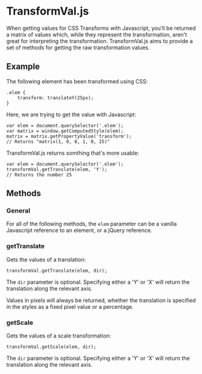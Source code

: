 # TransformVal.js

When getting values for CSS Transforms with Javascript, you'll be returned a matrix of values which, while they represent the transformation, aren't great for interpreting the transformation. TransformVal.js aims to provide a set of methods for getting the raw transformation values.

## Example

The following element has been transformed using CSS:

    .elem { 
	    transform: translateY(25px); 
	}

Here, we are trying to get the value with Javascript:

	var elem = document.querySelector('.elem');
	var matrix = window.getComputedStyle(elem);
	matrix = matrix.getPropertyValue('transform');
	// Returns "matrix(1, 0, 0, 1, 0, 25)"

TransformVal.js returns somthing that's more usable:

	var elem = document.querySelector('.elem');
	transformVal.getTranslate(elem, 'Y');
	// Returns the number 25

## Methods

### General

For all of the following methods, the `elem` parameter can be a vanilla Javascript reference to an element, or a jQuery reference.

### getTranslate

Gets the values of a translation:

	transformVal.getTranslate(elem, dir);

The `dir` parameter is optional. Specifying either a 'Y' or 'X' will return the translation along the relevant axis.

Values in pixels will always be returned, whether the translation is specified in the styles as a fixed pixel value or a percentage.

### getScale

Gets the values of a scale transformation:

	transformVal.getScale(elem, dir);
	
The `dir` parameter is optional. Specifying either a 'Y' or 'X' will return the translation along the relevant axis.